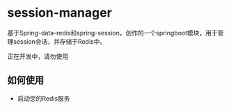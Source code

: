 # session-manager
基于Spring-data-redis和spring-session，创作的一个springboot模块，用于管理session会话，并存储于Redis中。

正在开发中，请勿使用

## 如何使用

* 启动您的Redis服务

